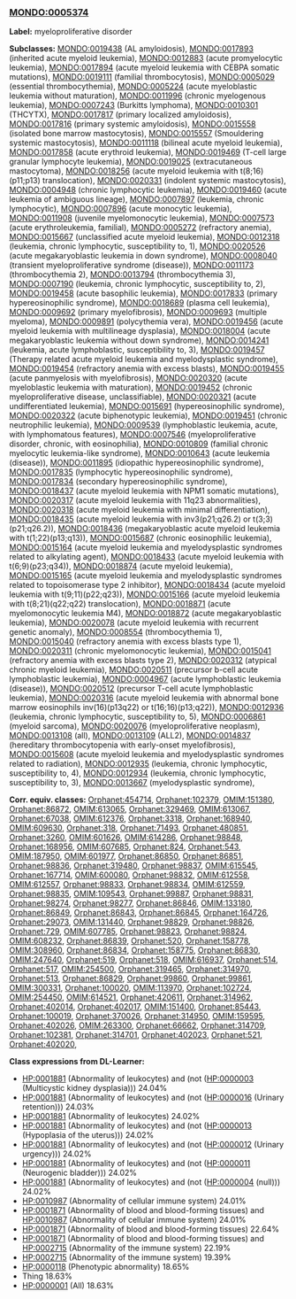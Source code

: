 
### [MONDO:0005374](http://purl.obolibrary.org/obo/MONDO_0005374)
**Label:** myeloproliferative disorder

**Subclasses:** [MONDO:0019438](http://purl.obolibrary.org/obo/MONDO_0019438) (AL amyloidosis), [MONDO:0017893](http://purl.obolibrary.org/obo/MONDO_0017893) (inherited acute myeloid leukemia), [MONDO:0012883](http://purl.obolibrary.org/obo/MONDO_0012883) (acute promyelocytic leukemia), [MONDO:0017894](http://purl.obolibrary.org/obo/MONDO_0017894) (acute myeloid leukemia with CEBPA somatic mutations), [MONDO:0019111](http://purl.obolibrary.org/obo/MONDO_0019111) (familial thrombocytosis), [MONDO:0005029](http://purl.obolibrary.org/obo/MONDO_0005029) (essential thrombocythemia), [MONDO:0005224](http://purl.obolibrary.org/obo/MONDO_0005224) (acute myeloblastic leukemia without maturation), [MONDO:0011996](http://purl.obolibrary.org/obo/MONDO_0011996) (chronic myelogenous leukemia), [MONDO:0007243](http://purl.obolibrary.org/obo/MONDO_0007243) (Burkitts lymphoma), [MONDO:0010301](http://purl.obolibrary.org/obo/MONDO_0010301) (THCYTX), [MONDO:0017817](http://purl.obolibrary.org/obo/MONDO_0017817) (primary localized amyloidosis), [MONDO:0017816](http://purl.obolibrary.org/obo/MONDO_0017816) (primary systemic amyloidosis), [MONDO:0015558](http://purl.obolibrary.org/obo/MONDO_0015558) (isolated bone marrow mastocytosis), [MONDO:0015557](http://purl.obolibrary.org/obo/MONDO_0015557) (Smouldering systemic mastocytosis), [MONDO:0011118](http://purl.obolibrary.org/obo/MONDO_0011118) (bilineal acute myeloid leukemia), [MONDO:0017858](http://purl.obolibrary.org/obo/MONDO_0017858) (acute erythroid leukemia), [MONDO:0019469](http://purl.obolibrary.org/obo/MONDO_0019469) (T-cell large granular lymphocyte leukemia), [MONDO:0019025](http://purl.obolibrary.org/obo/MONDO_0019025) (extracutaneous mastocytoma), [MONDO:0018256](http://purl.obolibrary.org/obo/MONDO_0018256) (acute myeloid leukemia with t(8;16)(p11;p13) translocation), [MONDO:0020331](http://purl.obolibrary.org/obo/MONDO_0020331) (indolent systemic mastocytosis), [MONDO:0004948](http://purl.obolibrary.org/obo/MONDO_0004948) (chronic lymphocytic leukemia), [MONDO:0019460](http://purl.obolibrary.org/obo/MONDO_0019460) (acute leukemia of ambiguous lineage), [MONDO:0007897](http://purl.obolibrary.org/obo/MONDO_0007897) (leukemia, chronic lymphocytic), [MONDO:0007896](http://purl.obolibrary.org/obo/MONDO_0007896) (acute monocytic leukemia), [MONDO:0011908](http://purl.obolibrary.org/obo/MONDO_0011908) (juvenile myelomonocytic leukemia), [MONDO:0007573](http://purl.obolibrary.org/obo/MONDO_0007573) (acute erythroleukemia, familial), [MONDO:0005272](http://purl.obolibrary.org/obo/MONDO_0005272) (refractory anemia), [MONDO:0015667](http://purl.obolibrary.org/obo/MONDO_0015667) (unclassified acute myeloid leukemia), [MONDO:0012318](http://purl.obolibrary.org/obo/MONDO_0012318) (leukemia, chronic lymphocytic, susceptibility to, 1), [MONDO:0020526](http://purl.obolibrary.org/obo/MONDO_0020526) (acute megakaryoblastic leukemia in down syndrome), [MONDO:0008040](http://purl.obolibrary.org/obo/MONDO_0008040) (transient myeloproliferative syndrome (disease)), [MONDO:0011173](http://purl.obolibrary.org/obo/MONDO_0011173) (thrombocythemia 2), [MONDO:0013794](http://purl.obolibrary.org/obo/MONDO_0013794) (thrombocythemia 3), [MONDO:0007190](http://purl.obolibrary.org/obo/MONDO_0007190) (leukemia, chronic lymphocytic, susceptibility to, 2), [MONDO:0019458](http://purl.obolibrary.org/obo/MONDO_0019458) (acute basophilic leukemia), [MONDO:0017833](http://purl.obolibrary.org/obo/MONDO_0017833) (primary hypereosinophilic syndrome), [MONDO:0018689](http://purl.obolibrary.org/obo/MONDO_0018689) (plasma cell leukemia), [MONDO:0009692](http://purl.obolibrary.org/obo/MONDO_0009692) (primary myelofibrosis), [MONDO:0009693](http://purl.obolibrary.org/obo/MONDO_0009693) (multiple myeloma), [MONDO:0009891](http://purl.obolibrary.org/obo/MONDO_0009891) (polycythemia vera), [MONDO:0019456](http://purl.obolibrary.org/obo/MONDO_0019456) (acute myeloid leukemia with multilineage dysplasia), [MONDO:0018004](http://purl.obolibrary.org/obo/MONDO_0018004) (acute megakaryoblastic leukemia without down syndrome), [MONDO:0014241](http://purl.obolibrary.org/obo/MONDO_0014241) (leukemia, acute lymphoblastic, susceptibility to, 3), [MONDO:0019457](http://purl.obolibrary.org/obo/MONDO_0019457) (Therapy related acute myeloid leukemia and myelodysplastic syndrome), [MONDO:0019454](http://purl.obolibrary.org/obo/MONDO_0019454) (refractory anemia with excess blasts), [MONDO:0019455](http://purl.obolibrary.org/obo/MONDO_0019455) (acute panmyelosis with myelofibrosis), [MONDO:0020320](http://purl.obolibrary.org/obo/MONDO_0020320) (acute myeloblastic leukemia with maturation), [MONDO:0019452](http://purl.obolibrary.org/obo/MONDO_0019452) (chronic myeloproliferative disease, unclassifiable), [MONDO:0020321](http://purl.obolibrary.org/obo/MONDO_0020321) (acute undifferentiated leukemia), [MONDO:0015691](http://purl.obolibrary.org/obo/MONDO_0015691) (hypereosinophilic syndrome), [MONDO:0020322](http://purl.obolibrary.org/obo/MONDO_0020322) (acute biphenotypic leukemia), [MONDO:0019451](http://purl.obolibrary.org/obo/MONDO_0019451) (chronic neutrophilic leukemia), [MONDO:0009539](http://purl.obolibrary.org/obo/MONDO_0009539) (lymphoblastic leukemia, acute, with lymphomatous features), [MONDO:0007546](http://purl.obolibrary.org/obo/MONDO_0007546) (myeloproliferative disorder, chronic, with eosinophilia), [MONDO:0010809](http://purl.obolibrary.org/obo/MONDO_0010809) (familial chronic myelocytic leukemia-like syndrome), [MONDO:0010643](http://purl.obolibrary.org/obo/MONDO_0010643) (acute leukemia (disease)), [MONDO:0011895](http://purl.obolibrary.org/obo/MONDO_0011895) (idiopathic hypereosinophilic syndrome), [MONDO:0017835](http://purl.obolibrary.org/obo/MONDO_0017835) (lymphocytic hypereosinophilic syndrome), [MONDO:0017834](http://purl.obolibrary.org/obo/MONDO_0017834) (secondary hypereosinophilic syndrome), [MONDO:0018437](http://purl.obolibrary.org/obo/MONDO_0018437) (acute myeloid leukemia with NPM1 somatic mutations), [MONDO:0020317](http://purl.obolibrary.org/obo/MONDO_0020317) (acute myeloid leukemia with 11q23 abnormalities), [MONDO:0020318](http://purl.obolibrary.org/obo/MONDO_0020318) (acute myeloid leukemia with minimal differentiation), [MONDO:0018435](http://purl.obolibrary.org/obo/MONDO_0018435) (acute myeloid leukemia with inv3(p21;q26.2) or t(3;3)(p21;q26.2)), [MONDO:0018436](http://purl.obolibrary.org/obo/MONDO_0018436) (megakaryoblastic acute myeloid leukemia with t(1;22)(p13;q13)), [MONDO:0015687](http://purl.obolibrary.org/obo/MONDO_0015687) (chronic eosinophilic leukemia), [MONDO:0015164](http://purl.obolibrary.org/obo/MONDO_0015164) (acute myeloid leukemia and myelodysplastic syndromes related to alkylating agent), [MONDO:0018433](http://purl.obolibrary.org/obo/MONDO_0018433) (acute myeloid leukemia with t(6;9)(p23;q34)), [MONDO:0018874](http://purl.obolibrary.org/obo/MONDO_0018874) (acute myeloid leukemia), [MONDO:0015165](http://purl.obolibrary.org/obo/MONDO_0015165) (acute myeloid leukemia and myelodysplastic syndromes related to topoisomerase type 2 inhibitor), [MONDO:0018434](http://purl.obolibrary.org/obo/MONDO_0018434) (acute myeloid leukemia with t(9;11)(p22;q23)), [MONDO:0015166](http://purl.obolibrary.org/obo/MONDO_0015166) (acute myeloid leukemia with t(8;21)(q22;q22) translocation), [MONDO:0018871](http://purl.obolibrary.org/obo/MONDO_0018871) (acute myelomonocytic leukemia M4), [MONDO:0018872](http://purl.obolibrary.org/obo/MONDO_0018872) (acute megakaryoblastic leukemia), [MONDO:0020078](http://purl.obolibrary.org/obo/MONDO_0020078) (acute myeloid leukemia with recurrent genetic anomaly), [MONDO:0008554](http://purl.obolibrary.org/obo/MONDO_0008554) (thrombocythemia 1), [MONDO:0015040](http://purl.obolibrary.org/obo/MONDO_0015040) (refractory anemia with excess blasts type 1), [MONDO:0020311](http://purl.obolibrary.org/obo/MONDO_0020311) (chronic myelomonocytic leukemia), [MONDO:0015041](http://purl.obolibrary.org/obo/MONDO_0015041) (refractory anemia with excess blasts type 2), [MONDO:0020312](http://purl.obolibrary.org/obo/MONDO_0020312) (atypical chronic myeloid leukemia), [MONDO:0020511](http://purl.obolibrary.org/obo/MONDO_0020511) (precursor b-cell acute lymphoblastic leukemia), [MONDO:0004967](http://purl.obolibrary.org/obo/MONDO_0004967) (acute lymphoblastic leukemia (disease)), [MONDO:0020512](http://purl.obolibrary.org/obo/MONDO_0020512) (precursor T-cell acute lymphoblastic leukemia), [MONDO:0020316](http://purl.obolibrary.org/obo/MONDO_0020316) (acute myeloid leukemia with abnormal bone marrow eosinophils inv(16)(p13q22) or t(16;16)(p13;q22)), [MONDO:0012936](http://purl.obolibrary.org/obo/MONDO_0012936) (leukemia, chronic lymphocytic, susceptibility to, 5), [MONDO:0006861](http://purl.obolibrary.org/obo/MONDO_0006861) (myeloid sarcoma), [MONDO:0020076](http://purl.obolibrary.org/obo/MONDO_0020076) (myeloproliferative neoplasm), [MONDO:0013108](http://purl.obolibrary.org/obo/MONDO_0013108) (all), [MONDO:0013109](http://purl.obolibrary.org/obo/MONDO_0013109) (ALL2), [MONDO:0014837](http://purl.obolibrary.org/obo/MONDO_0014837) (hereditary thrombocytopenia with early-onset myelofibrosis), [MONDO:0015608](http://purl.obolibrary.org/obo/MONDO_0015608) (acute myeloid leukemia and myelodysplastic syndromes related to radiation), [MONDO:0012935](http://purl.obolibrary.org/obo/MONDO_0012935) (leukemia, chronic lymphocytic, susceptibility to, 4), [MONDO:0012934](http://purl.obolibrary.org/obo/MONDO_0012934) (leukemia, chronic lymphocytic, susceptibility to, 3), [MONDO:0013667](http://purl.obolibrary.org/obo/MONDO_0013667) (myelodysplastic syndrome), 

**Corr. equiv. classes:** [Orphanet:454714](http://www.orpha.net/ORDO/Orphanet_454714), [Orphanet:102379](http://www.orpha.net/ORDO/Orphanet_102379), [OMIM:151380](http://purl.obolibrary.org/obo/OMIM_151380), [Orphanet:86872](http://www.orpha.net/ORDO/Orphanet_86872), [OMIM:613065](http://purl.obolibrary.org/obo/OMIM_613065), [Orphanet:329469](http://www.orpha.net/ORDO/Orphanet_329469), [OMIM:613067](http://purl.obolibrary.org/obo/OMIM_613067), [Orphanet:67038](http://www.orpha.net/ORDO/Orphanet_67038), [OMIM:612376](http://purl.obolibrary.org/obo/OMIM_612376), [Orphanet:3318](http://www.orpha.net/ORDO/Orphanet_3318), [Orphanet:168940](http://www.orpha.net/ORDO/Orphanet_168940), [OMIM:609630](http://purl.obolibrary.org/obo/OMIM_609630), [Orphanet:318](http://www.orpha.net/ORDO/Orphanet_318), [Orphanet:71493](http://www.orpha.net/ORDO/Orphanet_71493), [Orphanet:480851](http://www.orpha.net/ORDO/Orphanet_480851), [Orphanet:3260](http://www.orpha.net/ORDO/Orphanet_3260), [OMIM:601626](http://purl.obolibrary.org/obo/OMIM_601626), [OMIM:614286](http://purl.obolibrary.org/obo/OMIM_614286), [Orphanet:98848](http://www.orpha.net/ORDO/Orphanet_98848), [Orphanet:168956](http://www.orpha.net/ORDO/Orphanet_168956), [OMIM:607685](http://purl.obolibrary.org/obo/OMIM_607685), [Orphanet:824](http://www.orpha.net/ORDO/Orphanet_824), [Orphanet:543](http://www.orpha.net/ORDO/Orphanet_543), [OMIM:187950](http://purl.obolibrary.org/obo/OMIM_187950), [OMIM:601977](http://purl.obolibrary.org/obo/OMIM_601977), [Orphanet:86850](http://www.orpha.net/ORDO/Orphanet_86850), [Orphanet:86851](http://www.orpha.net/ORDO/Orphanet_86851), [Orphanet:98836](http://www.orpha.net/ORDO/Orphanet_98836), [Orphanet:319480](http://www.orpha.net/ORDO/Orphanet_319480), [Orphanet:98837](http://www.orpha.net/ORDO/Orphanet_98837), [OMIM:615545](http://purl.obolibrary.org/obo/OMIM_615545), [Orphanet:167714](http://www.orpha.net/ORDO/Orphanet_167714), [OMIM:600080](http://purl.obolibrary.org/obo/OMIM_600080), [Orphanet:98832](http://www.orpha.net/ORDO/Orphanet_98832), [OMIM:612558](http://purl.obolibrary.org/obo/OMIM_612558), [OMIM:612557](http://purl.obolibrary.org/obo/OMIM_612557), [Orphanet:98833](http://www.orpha.net/ORDO/Orphanet_98833), [Orphanet:98834](http://www.orpha.net/ORDO/Orphanet_98834), [OMIM:612559](http://purl.obolibrary.org/obo/OMIM_612559), [Orphanet:98835](http://www.orpha.net/ORDO/Orphanet_98835), [OMIM:109543](http://purl.obolibrary.org/obo/OMIM_109543), [Orphanet:99887](http://www.orpha.net/ORDO/Orphanet_99887), [Orphanet:98831](http://www.orpha.net/ORDO/Orphanet_98831), [Orphanet:98274](http://www.orpha.net/ORDO/Orphanet_98274), [Orphanet:98277](http://www.orpha.net/ORDO/Orphanet_98277), [Orphanet:86846](http://www.orpha.net/ORDO/Orphanet_86846), [OMIM:133180](http://purl.obolibrary.org/obo/OMIM_133180), [Orphanet:86849](http://www.orpha.net/ORDO/Orphanet_86849), [Orphanet:86843](http://www.orpha.net/ORDO/Orphanet_86843), [Orphanet:86845](http://www.orpha.net/ORDO/Orphanet_86845), [Orphanet:164726](http://www.orpha.net/ORDO/Orphanet_164726), [Orphanet:29073](http://www.orpha.net/ORDO/Orphanet_29073), [OMIM:131440](http://purl.obolibrary.org/obo/OMIM_131440), [Orphanet:98829](http://www.orpha.net/ORDO/Orphanet_98829), [Orphanet:98826](http://www.orpha.net/ORDO/Orphanet_98826), [Orphanet:729](http://www.orpha.net/ORDO/Orphanet_729), [OMIM:607785](http://purl.obolibrary.org/obo/OMIM_607785), [Orphanet:98823](http://www.orpha.net/ORDO/Orphanet_98823), [Orphanet:98824](http://www.orpha.net/ORDO/Orphanet_98824), [OMIM:608232](http://purl.obolibrary.org/obo/OMIM_608232), [Orphanet:86839](http://www.orpha.net/ORDO/Orphanet_86839), [Orphanet:520](http://www.orpha.net/ORDO/Orphanet_520), [Orphanet:158778](http://www.orpha.net/ORDO/Orphanet_158778), [OMIM:308960](http://purl.obolibrary.org/obo/OMIM_308960), [Orphanet:86834](http://www.orpha.net/ORDO/Orphanet_86834), [Orphanet:158775](http://www.orpha.net/ORDO/Orphanet_158775), [Orphanet:86830](http://www.orpha.net/ORDO/Orphanet_86830), [OMIM:247640](http://purl.obolibrary.org/obo/OMIM_247640), [Orphanet:519](http://www.orpha.net/ORDO/Orphanet_519), [Orphanet:518](http://www.orpha.net/ORDO/Orphanet_518), [OMIM:616937](http://purl.obolibrary.org/obo/OMIM_616937), [Orphanet:514](http://www.orpha.net/ORDO/Orphanet_514), [Orphanet:517](http://www.orpha.net/ORDO/Orphanet_517), [OMIM:254500](http://purl.obolibrary.org/obo/OMIM_254500), [Orphanet:319465](http://www.orpha.net/ORDO/Orphanet_319465), [Orphanet:314970](http://www.orpha.net/ORDO/Orphanet_314970), [Orphanet:513](http://www.orpha.net/ORDO/Orphanet_513), [Orphanet:86829](http://www.orpha.net/ORDO/Orphanet_86829), [Orphanet:99860](http://www.orpha.net/ORDO/Orphanet_99860), [Orphanet:99861](http://www.orpha.net/ORDO/Orphanet_99861), [OMIM:300331](http://purl.obolibrary.org/obo/OMIM_300331), [Orphanet:100020](http://www.orpha.net/ORDO/Orphanet_100020), [OMIM:113970](http://purl.obolibrary.org/obo/OMIM_113970), [Orphanet:102724](http://www.orpha.net/ORDO/Orphanet_102724), [OMIM:254450](http://purl.obolibrary.org/obo/OMIM_254450), [OMIM:614521](http://purl.obolibrary.org/obo/OMIM_614521), [Orphanet:420611](http://www.orpha.net/ORDO/Orphanet_420611), [Orphanet:314962](http://www.orpha.net/ORDO/Orphanet_314962), [Orphanet:402014](http://www.orpha.net/ORDO/Orphanet_402014), [Orphanet:402017](http://www.orpha.net/ORDO/Orphanet_402017), [OMIM:151400](http://purl.obolibrary.org/obo/OMIM_151400), [Orphanet:85443](http://www.orpha.net/ORDO/Orphanet_85443), [Orphanet:100019](http://www.orpha.net/ORDO/Orphanet_100019), [Orphanet:370026](http://www.orpha.net/ORDO/Orphanet_370026), [Orphanet:314950](http://www.orpha.net/ORDO/Orphanet_314950), [OMIM:159595](http://purl.obolibrary.org/obo/OMIM_159595), [Orphanet:402026](http://www.orpha.net/ORDO/Orphanet_402026), [OMIM:263300](http://purl.obolibrary.org/obo/OMIM_263300), [Orphanet:66662](http://www.orpha.net/ORDO/Orphanet_66662), [Orphanet:314709](http://www.orpha.net/ORDO/Orphanet_314709), [Orphanet:102381](http://www.orpha.net/ORDO/Orphanet_102381), [Orphanet:314701](http://www.orpha.net/ORDO/Orphanet_314701), [Orphanet:402023](http://www.orpha.net/ORDO/Orphanet_402023), [Orphanet:521](http://www.orpha.net/ORDO/Orphanet_521), [Orphanet:402020](http://www.orpha.net/ORDO/Orphanet_402020), 

**Class expressions from DL-Learner:**

- [HP:0001881](http://purl.obolibrary.org/obo/HP_0001881) (Abnormality of leukocytes) and (not ([HP:0000003](http://purl.obolibrary.org/obo/HP_0000003) (Multicystic kidney dysplasia))) 24.04%
- [HP:0001881](http://purl.obolibrary.org/obo/HP_0001881) (Abnormality of leukocytes) and (not ([HP:0000016](http://purl.obolibrary.org/obo/HP_0000016) (Urinary retention))) 24.03%
- [HP:0001881](http://purl.obolibrary.org/obo/HP_0001881) (Abnormality of leukocytes) 24.02%
- [HP:0001881](http://purl.obolibrary.org/obo/HP_0001881) (Abnormality of leukocytes) and (not ([HP:0000013](http://purl.obolibrary.org/obo/HP_0000013) (Hypoplasia of the uterus))) 24.02%
- [HP:0001881](http://purl.obolibrary.org/obo/HP_0001881) (Abnormality of leukocytes) and (not ([HP:0000012](http://purl.obolibrary.org/obo/HP_0000012) (Urinary urgency))) 24.02%
- [HP:0001881](http://purl.obolibrary.org/obo/HP_0001881) (Abnormality of leukocytes) and (not ([HP:0000011](http://purl.obolibrary.org/obo/HP_0000011) (Neurogenic bladder))) 24.02%
- [HP:0001881](http://purl.obolibrary.org/obo/HP_0001881) (Abnormality of leukocytes) and (not ([HP:0000004](http://purl.obolibrary.org/obo/HP_0000004) (null))) 24.02%
- [HP:0010987](http://purl.obolibrary.org/obo/HP_0010987) (Abnormality of cellular immune system) 24.01%
- [HP:0001871](http://purl.obolibrary.org/obo/HP_0001871) (Abnormality of blood and blood-forming tissues) and [HP:0010987](http://purl.obolibrary.org/obo/HP_0010987) (Abnormality of cellular immune system) 24.01%
- [HP:0001871](http://purl.obolibrary.org/obo/HP_0001871) (Abnormality of blood and blood-forming tissues) 22.64%
- [HP:0001871](http://purl.obolibrary.org/obo/HP_0001871) (Abnormality of blood and blood-forming tissues) and [HP:0002715](http://purl.obolibrary.org/obo/HP_0002715) (Abnormality of the immune system) 22.19%
- [HP:0002715](http://purl.obolibrary.org/obo/HP_0002715) (Abnormality of the immune system) 19.39%
- [HP:0000118](http://purl.obolibrary.org/obo/HP_0000118) (Phenotypic abnormality) 18.65%
- Thing 18.63%
- [HP:0000001](http://purl.obolibrary.org/obo/HP_0000001) (All) 18.63%


